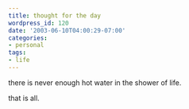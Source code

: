 ```yaml
---
title: thought for the day
wordpress_id: 120
date: '2003-06-10T04:00:29-07:00'
categories:
- personal
tags:
- life
---
```

there is never enough hot water in the shower of life.

that is all.
